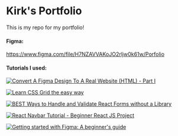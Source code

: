 # Kirk's Portfolio

This is my repo for my portfolio!

#### Figma:

https://www.figma.com/file/H7NZAVVAKoJO2rljw0k61w/Porfolio

#### Tutorials I used:

[![Convert A Figma Design To A Real Website (HTML) - Part I](https://img.youtube.com/vi/q_YNq0j_QfE/0.jpg)](https://www.youtube.com/watch?v=q_YNq0j_QfE)

[![Learn CSS Grid the easy way](https://img.youtube.com/vi/rg7Fvvl3taU/0.jpg)](https://www.youtube.com/watch?v=rg7Fvvl3taU)

[![BEST Ways to Handle and Validate React Forms without a Library](https://img.youtube.com/vi/tIdNeoHniEY/0.jpg)](https://www.youtube.com/watch?v=tIdNeoHniEY)

[![React Navbar Tutorial - Beginner React JS Project](https://img.youtube.com/vi/fL8cFqhTHwA/0.jpg)](https://www.youtube.com/watch?v=fL8cFqhTHwA)

[![Getting started with Figma: A beginner's guide](https://img.youtube.com/vi/eZJOSK4gXl4/0.jpg)](https://www.youtube.com/watch?v=eZJOSK4gXl4)
